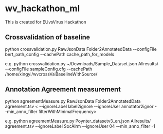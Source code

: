 # wv_hackathon_ml

This is created for EUvsVirus Hackathon

## Crossvalidation of baseline 
python crossvalidation.py RawJsonData Folder2AnnotatedData --configFile bert_path_config --cachePath cache_path_for_models

e.g.
python crossvalidation.py ~/Downloads/Sample_Dataset.json Allresults/ --configFile sampleConfig.cfg --cachePath /home/xingyi/wvcrossValBaselineWithSource/

## Annotation Agreement measurement
python agreementMeasure.py RawJsonData Folder2AnnotatedData agreement.tsv < --ignoreLabel label2ignore --ignoreUser annotator2ignor --min_anno_filter filterWithMinimalFrequency>

e.g.
python agreementMeasure.py Poynter_datasetv3_en.json Allresults/ agreement.tsv --ignoreLabel SocAlrm --ignoreUser 04 --min_anno_filter -1 

